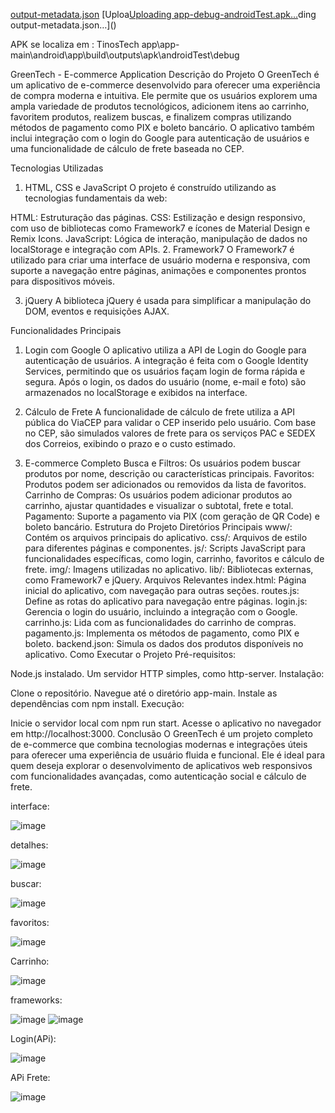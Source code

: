 [output-metadata.json](https://github.com/user-attachments/files/19931164/output-metadata.json)
[Uploa[Uploading app-debug-androidTest.apk…]()ding output-metadata.json…]()


APK se localiza em : TinosTech app\app-main\android\app\build\outputs\apk\androidTest\debug

GreenTech - E-commerce Application
Descrição do Projeto
O GreenTech é um aplicativo de e-commerce desenvolvido para oferecer uma experiência de compra moderna e intuitiva. Ele permite que os usuários explorem uma ampla variedade de produtos tecnológicos, adicionem itens ao carrinho, favoritem produtos, realizem buscas, e finalizem compras utilizando métodos de pagamento como PIX e boleto bancário. O aplicativo também inclui integração com o login do Google para autenticação de usuários e uma funcionalidade de cálculo de frete baseada no CEP.

Tecnologias Utilizadas
1. HTML, CSS e JavaScript
O projeto é construído utilizando as tecnologias fundamentais da web:

HTML: Estruturação das páginas.
CSS: Estilização e design responsivo, com uso de bibliotecas como Framework7 e ícones de Material Design e Remix Icons.
JavaScript: Lógica de interação, manipulação de dados no localStorage e integração com APIs.
2. Framework7
O Framework7 é utilizado para criar uma interface de usuário moderna e responsiva, com suporte a navegação entre páginas, animações e componentes prontos para dispositivos móveis.

3. jQuery
A biblioteca jQuery é usada para simplificar a manipulação do DOM, eventos e requisições AJAX.

Funcionalidades Principais
1. Login com Google
O aplicativo utiliza a API de Login do Google para autenticação de usuários. A integração é feita com o Google Identity Services, permitindo que os usuários façam login de forma rápida e segura. Após o login, os dados do usuário (nome, e-mail e foto) são armazenados no localStorage e exibidos na interface.

2. Cálculo de Frete
A funcionalidade de cálculo de frete utiliza a API pública do ViaCEP para validar o CEP inserido pelo usuário. Com base no CEP, são simulados valores de frete para os serviços PAC e SEDEX dos Correios, exibindo o prazo e o custo estimado.

3. E-commerce Completo
Busca e Filtros: Os usuários podem buscar produtos por nome, descrição ou características principais.
Favoritos: Produtos podem ser adicionados ou removidos da lista de favoritos.
Carrinho de Compras: Os usuários podem adicionar produtos ao carrinho, ajustar quantidades e visualizar o subtotal, frete e total.
Pagamento: Suporte a pagamento via PIX (com geração de QR Code) e boleto bancário.
Estrutura do Projeto
Diretórios Principais
www/: Contém os arquivos principais do aplicativo.
css/: Arquivos de estilo para diferentes páginas e componentes.
js/: Scripts JavaScript para funcionalidades específicas, como login, carrinho, favoritos e cálculo de frete.
img/: Imagens utilizadas no aplicativo.
lib/: Bibliotecas externas, como Framework7 e jQuery.
Arquivos Relevantes
index.html: Página inicial do aplicativo, com navegação para outras seções.
routes.js: Define as rotas do aplicativo para navegação entre páginas.
login.js: Gerencia o login do usuário, incluindo a integração com o Google.
carrinho.js: Lida com as funcionalidades do carrinho de compras.
pagamento.js: Implementa os métodos de pagamento, como PIX e boleto.
backend.json: Simula os dados dos produtos disponíveis no aplicativo.
Como Executar o Projeto
Pré-requisitos:

Node.js instalado.
Um servidor HTTP simples, como http-server.
Instalação:

Clone o repositório.
Navegue até o diretório app-main.
Instale as dependências com npm install.
Execução:

Inicie o servidor local com npm run start.
Acesse o aplicativo no navegador em http://localhost:3000.
Conclusão
O GreenTech é um projeto completo de e-commerce que combina tecnologias modernas e integrações úteis para oferecer uma experiência de usuário fluida e funcional. Ele é ideal para quem deseja explorar o desenvolvimento de aplicativos web responsivos com funcionalidades avançadas, como autenticação social e cálculo de frete.


interface:

![image](https://github.com/user-attachments/assets/979fbdb5-71d7-4c98-8db3-44106dd5af3d)

detalhes:

![image](https://github.com/user-attachments/assets/6be686fa-9603-4a31-8ad3-2351690f8524)

buscar:

![image](https://github.com/user-attachments/assets/3501c1e3-a4e6-4cbe-b360-20bed22acd04)

favoritos:

![image](https://github.com/user-attachments/assets/e75dbfdc-842d-4eca-900f-958c84d24a40)

Carrinho:

![image](https://github.com/user-attachments/assets/404298c0-ee2a-4af1-a170-6db940877aea)

frameworks:

![image](https://github.com/user-attachments/assets/76970f57-f189-4796-abf8-74b1e895c0b0)
![image](https://github.com/user-attachments/assets/35201f36-7f5d-4238-97ca-ecae764a933c)

Login(APi):

![image](https://github.com/user-attachments/assets/27783af3-64ad-4500-9037-e50e0f9a9135)

APi Frete:

![image](https://github.com/user-attachments/assets/261c743e-3d0e-454e-b7b4-703b8c91a204)








